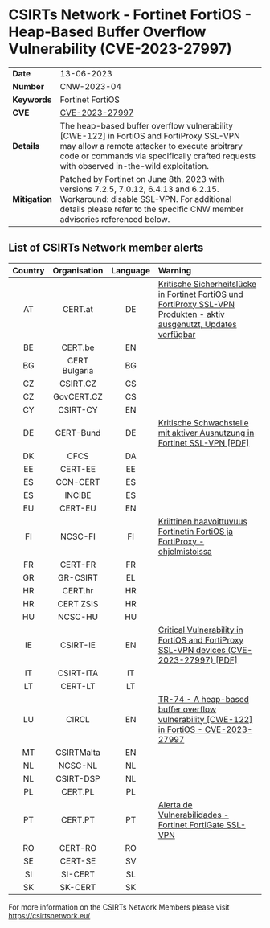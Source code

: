 # CSIRTs Network - Fortinet FortiOS - Heap-Based Buffer Overflow Vulnerability (CVE-2023-27997)

|   |   |
|---|---|
| **Date** | 13-06-2023 |
| **Number** | CNW-2023-04 | 
| **Keywords** | Fortinet FortiOS | 
| **CVE** | [CVE-2023-27997](https://www.fortiguard.com/psirt/FG-IR-23-097) | 
| **Details** | The heap-based buffer overflow vulnerability [CWE-122] in FortiOS and FortiProxy SSL-VPN may allow a remote attacker to execute arbitrary code or commands via specifically crafted requests with observed in-the-wild exploitation. |
| **Mitigation** | Patched by Fortinet on June 8th, 2023 with versions 7.2.5, 7.0.12, 6.4.13 and 6.2.15. Workaround: disable SSL-VPN. For additional details please refer to the specific CNW member advisories referenced below. |

## List of CSIRTs Network member alerts

| Country | Organisation | Language | Warning |
| :-----: | :----------: | :------: | :------ | 
| AT | CERT.at | DE | [Kritische Sicherheitslücke in Fortinet FortiOS und FortiProxy SSL-VPN Produkten - aktiv ausgenutzt, Updates verfügbar](https://cert.at/de/warnungen/2023/6/kritische-sicherheitslucke-in-fortinet-fortios-und-fortiproxy-ssl-vpn-produkten-updates-verfugbar) |
| BE | CERT.be | EN | |
| BG | CERT Bulgaria | BG | |
| CZ | CSIRT.CZ | CS | |
| CZ | GovCERT.CZ | CS | |
| CY | CSIRT-CY | EN | |
| DE | CERT-Bund | DE | [Kritische Schwachstelle mit aktiver Ausnutzung in Fortinet SSL-VPN [PDF]](https://www.bsi.bund.de/SharedDocs/Cybersicherheitswarnungen/DE/2023/2023-240308-1032.pdf?__blob=publicationFile) |
| DK | CFCS | DA | |
| EE | CERT-EE | EE | |
| ES | CCN-CERT | ES | |
| ES | INCIBE | ES | |
| EU | CERT-EU | EN | |
| FI | NCSC-FI | FI | [Kriittinen haavoittuvuus Fortinetin FortiOS ja FortiProxy -ohjelmistoissa](https://www.kyberturvallisuuskeskus.fi/fi/haavoittuvuus_8/2023) |
| FR | CERT-FR | FR | |
| GR | GR-CSIRT | EL | |
| HR | CERT.hr | HR | |
| HR | CERT ZSIS | HR | |
| HU | NCSC-HU | HU | |
| IE | CSIRT-IE | EN | [Critical Vulnerability in FortiOS and FortiProxy SSL-VPN devices (CVE-2023-27997) [PDF]](https://www.ncsc.gov.ie/pdfs/Critical_Vulnerability_in_Fortinet_Devices.pdf) |
| IT | CSIRT-ITA | IT | |
| LT | CERT-LT | LT | |
| LU | CIRCL | EN | [TR-74 - A heap-based buffer overflow vulnerability [CWE-122] in FortiOS - CVE-2023-27997](https://www.circl.lu/pub/tr-74/) |
| MT | CSIRTMalta | EN | |
| NL | NCSC-NL | NL | |
| NL | CSIRT-DSP | NL | |
| PL | CERT.PL | PL | |
| PT | CERT.PT | PT | [Alerta de Vulnerabilidades - Fortinet FortiGate SSL-VPN](https://dyn.cncs.gov.pt/pt/alerta-detalhe/art/135781/alerta-de-vulnerabilidades-fortinet-fortigate-ssl-vpn) |
| RO | CERT-RO | RO | |
| SE | CERT-SE | SV | |
| SI | SI-CERT | SL | |
| SK | SK-CERT | SK | |

 

For more information on the CSIRTs Network Members please visit https://csirtsnetwork.eu/ 
